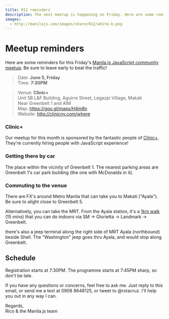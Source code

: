 ```yaml
---
title: 012 reminders
description: The next meetup is happening on Friday. Here are some reminders.
images:
  - http://manilajs.com/images/share/012/white-b.png
---
```


# Meetup reminders

Here are some reminders for this Friday's [Manila.js JavaScript community meetup][site]. Be sure to leave early to beat the traffic!

> Date: **June 5, Friday**<br>
> Time: **7:30PM**

> Venue: **Clinic+**<br>
> Unit 5B L&F Building, Aguirre Street, Legazpi Village, Makati<br>
> Near Greenbelt 1 and AIM<br>
> Map: <https://goo.gl/maps/H4m8n><br>
> Website: <http://clinicny.com/where>

### Clinic+

Our meetup for this month is sponsored by the fantastic people of [Clinic+]. They're currently hiring people with JavaScript experience!

[Clinic+]: http://clinicny.com

### Getting there by car

The place within the vicinity of Greenbelt 1. The nearest parking areas are Greenbelt 1's car park building (the one with McDonalds in it).

### Commuting to the venue

There are FX's around Metro Manila that can take you to Makati ("Ayala"). Be sure to alight close to Greenbelt 5.

Alternatively, you can take the MRT. From the Ayala station, it's a [1km walk](https://goo.gl/maps/bWddx) (15 mins) that you can do indoors via SM → Glorietta → Landmark → Greenbelt.

there's also a jeep terminal along the right side of MRT Ayala (northbound) beside Shell. The "Washington" jeep goes thru Ayala, and would stop along Greenbelt.

## Schedule

Registration starts at 7:30PM. The programme starts at 7:45PM sharp, so don't be late.

If you have any questions or concerns, feel free to ask me. Just reply to this email, or send me a text at 0908 8648125, or tweet to @rstacruz. I'll help you out in any way I can.

Regards,<br>
Rico & the Manila.js team

[site]: http://manilajs.com/
